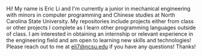 Hi! My name is Eric Li and I'm currently a junior in mechanical engineering with minors in computer programming and Chinese studies at North Carolina State University. My repositories include projects either from class or other projects I complete as I learn other programming languages outside of class.
I am interested in obtaining an internship or relevant experience in the engineering field and am open to learning new skills and technologies!
Please reach out to me at eli7@ncsu.edu if you have any questions! Thanks!


<!---
lieric446/lieric446 is a ✨ special ✨ repository because its `README.md` (this file) appears on your GitHub profile.
You can click the Preview link to take a look at your changes.
--->
